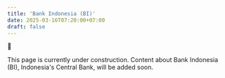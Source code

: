 ```yaml
---
title: 'Bank Indonesia (BI)'
date: 2025-03-16T07:20:00+07:00
draft: false
---
```


<aside>
🚧

This page is currently under construction. Content about Bank Indonesia (BI), Indonesia's Central Bank, will be added soon.

</aside>
